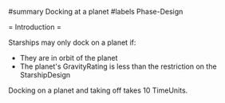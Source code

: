 #summary Docking at a planet
#labels Phase-Design

= Introduction =

Starships may only dock on a planet if:
  * They are in orbit of the planet
  * The planet's GravityRating is less than the restriction on the StarshipDesign

Docking on a planet and taking off takes 10 TimeUnits.
 
 
 